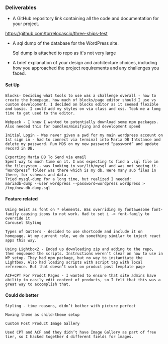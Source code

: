 ### Deliverables
- A GitHub repository link containing all the code and documentation for your project.

https://github.com/torrelocascio/three-ships-test

- A sql dump of the database for the WordPress site.

    Sql dump is attached to repo as it's not very large


- A brief explanation of your design and architecture choices, including how you approached the project requirements and any challenges you faced.


#### Set Up
    Blocks- Deciding what tools to use was a challenge overall - how to create the homepage, how much of blocks/page editor should I use vs custom development. I decided on blocks editor as it seemed flexible and basic. I could add my styles on via class and css. Took me a long time to get used to the editor.

    Webpack - I knew I wanted to potentially download some npm packages. Also needed this for bundles/minifying and development speed

    Initial Login - Was never given a pwd for my main wordpress account on 1st sign in - had to connect via terminal into Maria DB Intstance and delete my password. Run MD5 on my new password “password” and update record in DB. 

    Exporting Maria DB To Send via email
    Spent way to much time on it. I was expecting to find a .sql file in the filesystem - was looking in var/lib/mysql and was not seeing it. “Wordpress” folder was there which is my db. Were many sub files in there, for schemas and data.
    Tried mysql-dump for a long time, but realized I needed:
    mariadb-dump --user wordpress --password=wordpress wordpress > /tmp/new-db-dump.sql

#### Feature related
    Using Geist as font on * elements. Was overriding my fontawesome font-family causing icons to not work. Had to set i -> font-family to override it
    Carousel Styling

    Types of Gutters - decided to use shortcode and include it on homepage. At my current role, we do something similar to inject react apps this way.

    Using Lightbox2 - Ended up downloading zip and adding to the repo, then enqueued the scripts. Instructions weren’t clear on how to use in WP setup. They had npm package, but no way to instantiate the Lightbox. Also had loading scripts with script tag with local reference. But that doesn’t work on product post template page

    ACF+CPT For Prodct Pages - I wanted to ensure that site admins have ability to easily edit content of products, so I felt that this was a great way to accomplish that. 


#### Could do better

    Styling - time reasons, didn’t bother with picture perfect

    Moving theme as child-theme setup

    Custom Post Product Image Gallery

    Used CPT and ACF and they didn’t have Image Gallery as part of free tier, so I hacked together 4 different fields for images.
